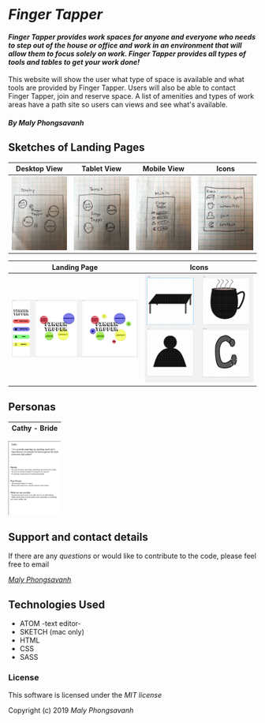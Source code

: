 # _Finger Tapper_ #

#### _Finger Tapper provides work spaces for anyone and everyone who needs to step out of the house or office and work in an environment that will allow them to focus solely on work. Finger Tapper provides all types of tools and tables to get your work done!_

This website will show the user what type of space is available and what tools are provided by Finger Tapper. Users will also be able to contact Finger Tapper, join and reserve space. A list of amenities and types of work areas have a path site so users can views and see what's available.

##### By _Maly Phongsavanh_

## Sketches of Landing Pages

Desktop View | Tablet View | Mobile View | Icons |
--------------- | ------------- | ------------- | ---------------
<img src="img/desktop.jpg" height="150px"> | <img src="img/tablet.jpg" height="150px"> | <img src="img/mobile.jpg" height="150px"> | <img src="img/icons.jpg" height="150px">

Landing Page | Icons |
--------------- | ------------- |
<img src="img/landing-pages.png"> | <img src="img/symbols.png">


## Personas

Cathy - Bride |
------------- |
<img src="img/Cathy.png" height="150px">



## Support and contact details

If there are any _questions_ or would like to contribute to the code, please feel free to email

_[Maly Phongsavanh](mailto:phongsavanh619@icloud.com)_

## Technologies Used

* ATOM -text editor-
* SKETCH (mac only)
* HTML
* CSS
* SASS

### License
This software is licensed under the _MIT license_

Copyright (c) 2019 _Maly Phongsavanh_
